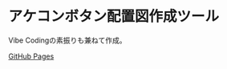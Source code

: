 # アケコンボタン配置図作成ツール

Vibe Codingの素振りも兼ねて作成。

[GitHub Pages](https://blue1st.github.io/arcade-controller-button-placement)
